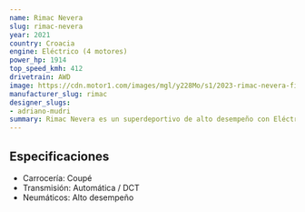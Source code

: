 ```yaml
---
name: Rimac Nevera
slug: rimac-nevera
year: 2021
country: Croacia
engine: Eléctrico (4 motores)
power_hp: 1914
top_speed_kmh: 412
drivetrain: AWD
image: https://cdn.motor1.com/images/mgl/y228Mo/s1/2023-rimac-nevera-first-drive-review.jpg
manufacturer_slug: rimac
designer_slugs:
- adriano-mudri
summary: Rimac Nevera es un superdeportivo de alto desempeño con Eléctrico (4 motores).
---
```


## Especificaciones

- Carrocería: Coupé
- Transmisión: Automática / DCT
- Neumáticos: Alto desempeño

